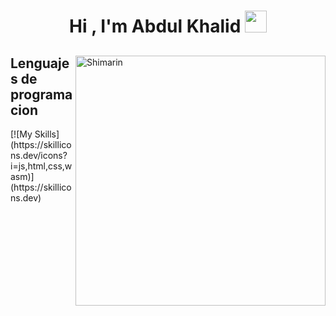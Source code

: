 <h1 align="center"><b>Hi , I'm Abdul Khalid </b><img src="https://media.giphy.com/media/hvRJCLFzcasrR4ia7z/giphy.gif" width="35"></h1>

<div>
  <img align="right" width="400" alt="Shimarin" src="https://i.imgur.com/aNBi8Jf.png"/>
  <h2>Lenguajes de programacion</h2>
 [![My Skills](https://skillicons.dev/icons?i=js,html,css,wasm)](https://skillicons.dev)
</div>


